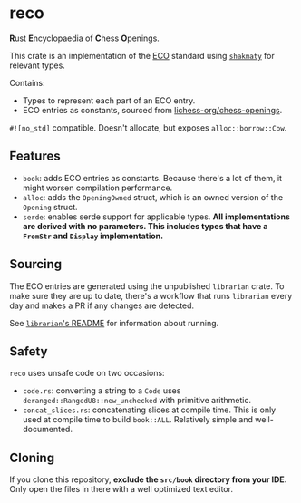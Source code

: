 # reco
**R**ust **E**ncyclopaedia of **C**hess **O**penings.

This crate is an implementation of the [ECO](https://en.wikipedia.org/wiki/Encyclopaedia_of_Chess_Openings) standard using [`shakmaty`](https://crates.io/crates/shakmaty) for relevant types.

Contains:
- Types to represent each part of an ECO entry.
- ECO entries as constants, sourced from [lichess-org/chess-openings](https://github.com/lichess-org/chess-openings).

`#![no_std]` compatible. Doesn't allocate, but exposes `alloc::borrow::Cow`.

## Features
- `book`: adds ECO entries as constants. Because there's a lot of them, it might worsen compilation performance.
- `alloc`: adds the `OpeningOwned` struct, which is an owned version of the `Opening` struct.
- `serde`: enables serde support for applicable types. **All implementations are derived with no parameters. This includes types that have a `FromStr` and `Display` implementation.**

## Sourcing
The ECO entries are generated using the unpublished `librarian` crate.
To make sure they are up to date, there's a workflow that runs `librarian` every day and makes a PR if any changes are detected.

See [`librarian`'s README](https://github.com/tigerros/reco/tree/master/librarian/README.md) for information about running.

## Safety
`reco` uses unsafe code on two occasions:
- `code.rs`: converting a string to a `Code` uses `deranged::RangedU8::new_unchecked` with primitive arithmetic.
- `concat_slices.rs`: concatenating slices at compile time. This is only used at compile time to build `book::ALL`. Relatively simple and well-documented.

## Cloning
If you clone this repository, **exclude the `src/book` directory from your IDE.**
Only open the files in there with a well optimized text editor.